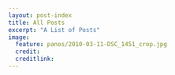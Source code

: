 ```yaml
---
layout: post-index
title: All Posts
excerpt: "A List of Posts"
image:
  feature: panos/2010-03-11-DSC_1451_crop.jpg
  credit:
  creditlink:
---
```

